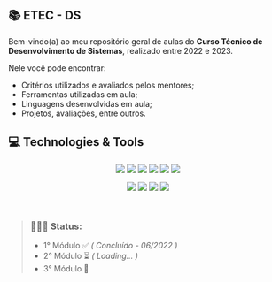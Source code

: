 
## 📚 ETEC - DS

Bem-vindo(a) ao meu repositório geral de aulas do **Curso Técnico de Desenvolvimento de Sistemas**, realizado entre 2022 e 2023. 

Nele você pode encontrar: 
- Critérios utilizados e avaliados pelos mentores;
- Ferramentas utilizadas em aula;
- Linguagens desenvolvidas em aula;
- Projetos, avaliações, entre outros.

##  💻 Technologies & Tools

<div align="center">

[<img src="https://img.shields.io/badge/HTML5-E34F26?style=for-the-badge&logo=html5&logoColor=white" align="center"/>](https://github.com/Major2571/ETEC-DS-Aulas/tree/main/1°%20Módulo/PWI)  [<img src="https://img.shields.io/badge/CSS3-1572B6?style=for-the-badge&logo=css3&logoColor=white" align="center"/>](https://github.com/Major2571/ETEC-DS-Aulas/tree/main/1°%20Módulo/PWI) [<img src="https://img.shields.io/badge/JavaScript-F7DF1E?style=for-the-badge&logo=javascript&logoColor=black" align="center"/>](https://github.com/Major2571/ETEC-DS-Aulas/tree/main/1°%20Módulo/PWI) [<img src="https://img.shields.io/badge/git-%23F05033.svg?style=for-the-badge&logo=git&logoColor=white" align="center" />](https://github.com/Major2571/ETEC-DS-Aulas/tree/main/1°%20Módulo/PWI) [<img src="https://img.shields.io/badge/PHP-777BB4?style=for-the-badge&logo=php&logoColor=white" align="center" />](https://github.com/Major2571/ETEC-DS-Aulas/tree/main/2°%20Módulo/PWII) [<img src="https://img.shields.io/badge/java-%23ED8B00.svg?style=for-the-badge&logo=java&logoColor=white" align="center"/>](https://github.com/Major2571/ETEC-DS-Aulas/tree/main/2°%20Módulo/DSI)

</div>


<div align="center">

[<img src="https://img.shields.io/badge/mysql-%2300f.svg?style=for-the-badge&logo=mysql&logoColor=white" align="center" />]() [<img src="https://img.shields.io/badge/Android%20Studio-3DDC84.svg?style=for-the-badge&logo=android-studio&logoColor=white" align="center" />](https://github.com/Major2571/ETEC-DS-Aulas/tree/main/2M%C3%B3dulo/PAM) [<img src="https://img.shields.io/badge/NetBeansIDE-1B6AC6.svg?style=for-the-badge&logo=apache-netbeans-ide&logoColor=white" align="center" />](https://github.com/Major2571/ETEC-DS-Aulas/tree/main/2M%C3%B3dulo/DSI) <img src="https://img.shields.io/badge/Visual%20Studio%20Code-0078d7.svg?style=for-the-badge&logo=visual-studio-code&logoColor=white" align="center" />

</div>


<br/>

> ### **👩🏻‍💻 Status**: 
> - 1° Módulo ✅ *( Concluído - 06/2022 )*
> - 2° Módulo  ⏳ *( Loading... )*
> - 3° Módulo 🚧 
	 
